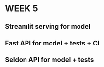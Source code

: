 # WEEK 5


## Streamlit serving for model



## Fast API for model + tests + CI



## Seldon API for model + tests


